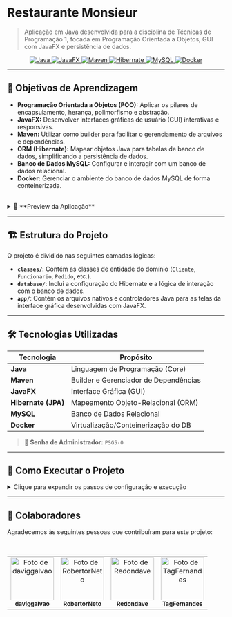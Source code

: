 #  Restaurante Monsieur

> Aplicação em Java desenvolvida para a disciplina de Técnicas de Programação 1, focada em Programação Orientada a Objetos, GUI com JavaFX e persistência de dados.

<p align="center">
  <a href="#-tecnologias-utilizadas">
    <img src="https://img.shields.io/badge/Java-17%2B-orange?style=for-the-badge&logo=openjdk" alt="Java">
    <img src="https://img.shields.io/badge/JavaFX-SDK-blueviolet?style=for-the-badge&logo=openjfx" alt="JavaFX">
    <img src="https://img.shields.io/badge/Maven-Builder-red?style=for-the-badge&logo=apache-maven" alt="Maven">
    <img src="https://img.shields.io/badge/Hibernate-ORM-lightcoral?style=for-the-badge&logo=hibernate" alt="Hibernate">
    <img src="https://img.shields.io/badge/MySQL-Database-blue?style=for-the-badge&logo=mysql" alt="MySQL">
    <img src="https://img.shields.io/badge/Docker-Container-informational?style=for-the-badge&logo=docker" alt="Docker">
  </a>
</p>

---

## 🎯 Objetivos de Aprendizagem

-   **Programação Orientada a Objetos (POO):** Aplicar os pilares de encapsulamento, herança, polimorfismo e abstração.
-   **JavaFX:** Desenvolver interfaces gráficas de usuário (GUI) interativas e responsivas.
-   **Maven:** Utilizar como builder para facilitar o gerenciamento de arquivos e dependências.
-   **ORM (Hibernate):** Mapear objetos Java para tabelas de banco de dados, simplificando a persistência de dados.
-   **Banco de Dados MySQL:** Configurar e interagir com um banco de dados relacional.
-   **Docker:** Gerenciar o ambiente do banco de dados MySQL de forma conteinerizada.

<br>

<details>
  <summary>📸 **Preview da Aplicação**</summary>
  <br>
  <p align="center">
    <img src="./TelaInicial.png" alt="Imagem de Referência Tela Inicial" width="80%">
  </p>
</details>

---

## 🏗️ Estrutura do Projeto

O projeto é dividido nas seguintes camadas lógicas:

-   **`classes/`**: Contém as classes de entidade do domínio (`Cliente`, `Funcionario`, `Pedido`, etc.).
-   **`database/`**: Inclui a configuração do Hibernate e a lógica de interação com o banco de dados.
-   **`app/`**: Contém os arquivos nativos e controladores Java para as telas da interface gráfica desenvolvidas com JavaFX.

---

## 🛠️ Tecnologias Utilizadas

| Tecnologia                  | Propósito                           |
| --------------------------- | ----------------------------------- |
| **Java** | Linguagem de Programação (Core)     |
| **Maven** | Builder e Gerenciador de Dependências |
| **JavaFX** | Interface Gráfica (GUI)             |
| **Hibernate (JPA)** | Mapeamento Objeto-Relacional (ORM)  |
| **MySQL** | Banco de Dados Relacional           |
| **Docker** | Virtualização/Conteinerização do DB |

> 🔑 **Senha de Administrador:** `PSG5-0`

---

## 🚀 Como Executar o Projeto

<details>
  <summary>Clique para expandir os passos de configuração e execução</summary>
  <br>

### **Pré-requisitos**

-   JDK (Java Development Kit) 17 ou superior
-   Maven
-   Docker Desktop (ou Docker Engine)
-   Um IDE de sua preferência (IntelliJ IDEA, Eclipse, VS Code)
-   (Opcional) MySQL Workbench

---

### **Passos para Configuração e Execução**

1.  **Clone o Repositório:**
    ```bash
    git clone [https://github.com/RobertorNeto/Restaurante-Monsieur](https://github.com/RobertorNeto/Restaurante-Monsieur)
    cd ./Restaurante-Monsieur
    ```

2.  **Inicie o Banco de Dados com Docker:**
    * Construa e inicie o container MySQL com Docker Compose:
        ```bash
        docker-compose up -d
        ```

3.  **Configure o Banco de Dados (Manual/Opcional):**
    * **Conexão:** Use as credenciais (`root` / `senha123`) e a porta (`3306`) definidas no `docker-compose.yml` para conectar-se via MySQL Workbench.
    * **Schema:** Crie o banco de dados se ele não existir:
        ```sql
        CREATE DATABASE IF NOT EXISTS restaurantemonsieur;
        ```
    * **Persistence.xml:** Verifique se o arquivo `src/main/resources/META-INF/persistence.xml` está com a string de conexão, usuário e senha corretos.
        ```xml
        <property name="jakarta.persistence.jdbc.url" value="jdbc:mysql://localhost:3306/restaurantemonsieur?createDatabaseIfNotExist=true"/>
        <property name="jakarta.persistence.jdbc.user" value="root"/>
        <property name="jakarta.persistence.jdbc.password" value="senha123"/>
        ```

4.  **Configuração JavaFX para IntelliJ IDEA (Opcional):**
    1.  Baixe o [SDK do JavaFX](https://openjfx.io/) e descompacte.
    2.  No IntelliJ, vá em `File > Project Structure... > Libraries` e adicione a pasta `lib` do SDK do JavaFX como uma biblioteca do projeto.
    3.  Vá em `Run > Edit Configurations...` e adicione as seguintes opções de VM, ajustando o caminho para o seu SDK:
        ```
        --module-path "CAMINHO_PARA_SEU_JAVAFX_SDK/lib" --add-modules javafx.controls,javafx.fxml,javafx.web
        ```

5.  **Construa o Projeto com Maven:**
    * Baixe as dependências e compile o código:
        ```bash
        mvn clean install
        ```

6.  **Execute a Aplicação:**
    * Execute a classe principal através do seu IDE ou utilize o JAR gerado na pasta `target`:
        ```bash
        java -jar target/nome-do-seu-jar.jar
        ```
</details>

---

## 👥 Colaboradores

Agradecemos às seguintes pessoas que contribuíram para este projeto:

<br>

<table align="center">
  <tr>
    <td align="center">
      <a href="https://github.com/daviggalvao">
        <img src="https://github.com/daviggalvao.png?size=100" width="100px;" alt="Foto de daviggalvao"/>
        <br />
        <sub>
          <b>daviggalvao</b>
        </sub>
      </a>
    </td>
    <td align="center">
      <a href="https://github.com/RobertorNeto">
        <img src="https://github.com/RobertorNeto.png?size=100" width="100px;" alt="Foto de RobertorNeto"/>
        <br />
        <sub>
          <b>RobertorNeto</b>
        </sub>
      </a>
    </td>
    <td align="center">
      <a href="https://github.com/Redondave">
        <img src="https://github.com/Redondave.png?size=100" width="100px;" alt="Foto de Redondave"/>
        <br />
        <sub>
          <b>Redondave</b>
        </sub>
      </a>
    </td>
    <td align="center">
      <a href="https://github.com/TagFernandes">
        <img src="https://github.com/TagFernandes.png?size=100" width="100px;" alt="Foto de TagFernandes"/>
        <br />
        <sub>
          <b>TagFernandes</b>
        </sub>
      </a>
    </td>
  </tr>
</table>
